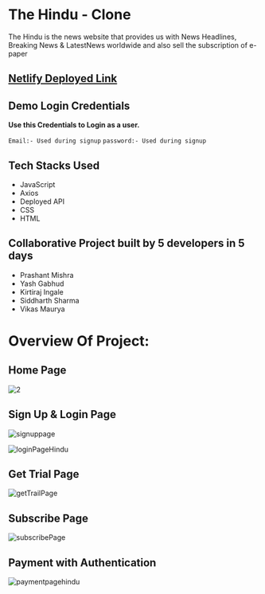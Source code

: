 <h1>The Hindu - Clone </h1>

The Hindu is the news website that provides us with News Headlines, Breaking News &amp; LatestNews worldwide and also sell the subscription of e-paper


## [Netlify Deployed Link](https://warm-tartufo-8ea9c8.netlify.app/)


## Demo Login Credentials

**Use this Credentials to Login as a user.**

 `Email:- Used during signup`
 `password:- Used during signup`
 

## Tech Stacks Used

- JavaScript
- Axios
- Deployed API
- CSS
- HTML

## Collaborative Project built by 5 developers in 5 days

 * Prashant Mishra
 * Yash Gabhud
 * Kirtiraj Ingale
 * Siddharth Sharma
 * Vikas Maurya
 
# Overview Of Project:

## Home Page

![2](https://user-images.githubusercontent.com/101358022/205263439-97cdf4fc-9189-49a9-888d-0e9c0c111d97.png)


## Sign Up & Login Page

![signuppage](https://user-images.githubusercontent.com/101358022/215834137-e008d016-4a68-49d5-b148-8926bec33484.png)

![loginPageHindu](https://user-images.githubusercontent.com/101358022/215834256-aa2e7382-5ce6-4a0a-8579-f9e643afa671.png)

## Get Trial Page

![getTrailPage](https://user-images.githubusercontent.com/101358022/215834428-16e34322-c1f7-40c1-9e1b-7b96b398ce30.png)


## Subscribe Page 
![subscribePage](https://user-images.githubusercontent.com/101358022/215834290-46ee68f7-ee05-4259-8e8a-7b939f538e39.png)


## Payment with Authentication
![paymentpagehindu](https://user-images.githubusercontent.com/101358022/215834341-757139d8-522c-4980-a6d9-fe4274f23a06.png)









